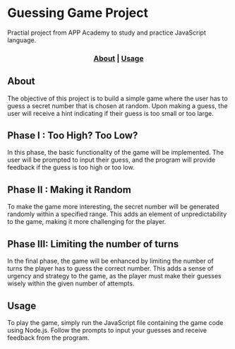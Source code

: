 # Guessing Game Project
Practial project from APP Academy to study and practice JavaScript language.

### <p align="center">[About](#About) | [Usage](#Usage)

## About
The objective of this  project is to build a simple game where the user has to guess a secret number that is chosen at random. Upon making a guess, the user will receive a hint indicating if their guess is too small or too large.

## Phase I : Too High? Too Low?
In this phase, the basic functionality of the game will be implemented. The user will be prompted to input their guess, and the program will provide feedback if the guess is too high or too low.

## Phase II : Making it Random
To make the game more interesting, the secret number will be generated randomly within a specified range. This adds an element of unpredictability to the game, making it more challenging for the player.

## Phase III: Limiting the number of turns
In the final phase, the game will be enhanced by limiting the number of turns the player has to guess the correct number. This adds a sense of urgency and strategy to the game, as the player must make their guesses wisely within the given number of attempts.

## Usage
To play the game, simply run the JavaScript file containing the game code using Node.js. Follow the prompts to input your guesses and receive feedback from the program.

